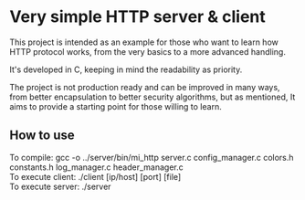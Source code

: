 # Very simple HTTP server & client
This project is intended as an example for those who want to learn how HTTP protocol works, from the very basics to a more advanced handling.  
  
It's developed in C, keeping in mind the readability as priority.  
  
The project is not production ready and can be improved in many ways, from better encapsulation to better security algorithms, but as mentioned, It aims to provide a starting point for those willing to learn.  
  
  
## How to use

To compile: gcc -o ../server/bin/mi_http server.c config_manager.c colors.h constants.h log_manager.c header_manager.c   
To execute client: ./client [ip/host] [port] [file]   
To execute server: ./server  
